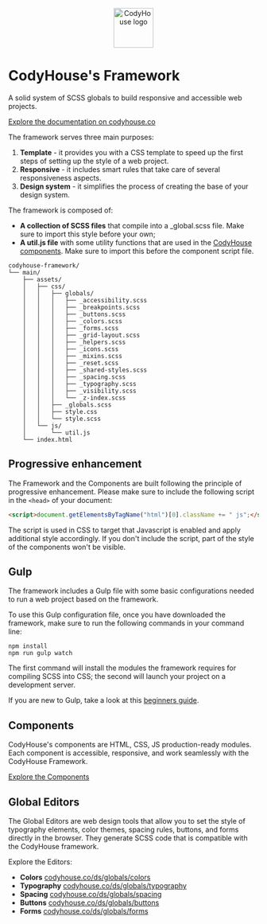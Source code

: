 <p align="center">
  <a href="https://codyhouse.co">
    <img src="https://codyhouse.co/avatar-sm.png" alt="CodyHouse logo" width=80 height=80>
  </a>
</p>


# CodyHouse's Framework
A solid system of SCSS globals to build responsive and accessible web projects.

[Explore the documentation on codyhouse.co](https://codyhouse.co/ds/get-started)

The framework serves three main purposes:

1. **Template** - it provides you with a CSS template to speed up the first steps of setting up the style of a web project.
2. **Responsive** - it includes smart rules that take care of several responsiveness aspects.
3. **Design system** - it simplifies the process of creating the base of your design system.

The framework is composed of:

- **A collection of SCSS files** that compile into a _global.scss file. Make sure to import this style before your own;
- **A util.js file** with some utility functions that are used in the [CodyHouse components](https://codyhouse.co/ds/components). Make sure to import this before the component script file.


```text
codyhouse-framework/
└── main/
    ├── assets/
    │   ├── css/
    │   │   ├── globals/
    │   │   │   ├── _accessibility.scss
    │   │   │   ├── _breakpoints.scss
    │   │   │   ├── _buttons.scss
    │   │   │   ├── _colors.scss
    │   │   │   ├── _forms.scss
    │   │   │   ├── _grid-layout.scss
    │   │   │   ├── _helpers.scss
    │   │   │   ├── _icons.scss
    │   │   │   ├── _mixins.scss
    │   │   │   ├── _reset.scss
    │   │   │   ├── _shared-styles.scss
    │   │   │   ├── _spacing.scss
    │   │   │   ├── _typography.scss
    │   │   │   ├── _visibility.scss
    │   │   │   └── _z-index.scss
    │   │   ├── _globals.scss
    │   │   ├── style.css
    │   │   └── style.scss
    │   └── js/
    │       └── util.js
    └── index.html
```

## Progressive enhancement
The Framework and the Components are built following the principle of progressive enhancement. Please make sure to include the following script in the `<head>` of your document:

```html
<script>document.getElementsByTagName("html")[0].className += " js";</script>
```

The script is used in CSS to target that Javascript is enabled and apply additional style accordingly. If you don't include the script, part of the style of the components won't be visible.

## Gulp
The framework includes a Gulp file with some basic configurations needed to run a web project based on the framework.

To use this Gulp configuration file, once you have downloaded the framework, make sure to run the following commands in your command line:

```
npm install
npm run gulp watch
```

The first command will install the modules the framework requires for compiling SCSS into CSS; the second will launch your project on a development server.

If you are new to Gulp, take a look at this [beginners guide](https://css-tricks.com/gulp-for-beginners/).

## Components

CodyHouse's components are HTML, CSS, JS production-ready modules. Each component is accessible, responsive, and work seamlessly with the CodyHouse Framework.

[Explore the Components](https://codyhouse.co/ds/components)

## Global Editors

The Global Editors are web design tools that allow you to set the style of typography elements, color themes, spacing rules, buttons, and forms directly in the browser. They generate SCSS code that is compatible with the CodyHouse framework.

Explore the Editors:

- **Colors** [codyhouse.co/ds/globals/colors](https://codyhouse.co/ds/globals/colors)
- **Typography** [codyhouse.co/ds/globals/typography](https://codyhouse.co/ds/globals/typography)
- **Spacing** [codyhouse.co/ds/globals/spacing](https://codyhouse.co/ds/globals/spacing)
- **Buttons** [codyhouse.co/ds/globals/buttons](https://codyhouse.co/ds/globals/buttons)
- **Forms** [codyhouse.co/ds/globals/forms](https://codyhouse.co/ds/globals/forms)